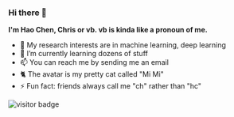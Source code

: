 ### Hi there 👋

**I'm Hao Chen, Chris or vb. vb is kinda like a pronoun of me.**

- 🏫 My research interests are in machine learning, deep learning
- 🌱 I’m currently learning dozens of stuff
- 📫 You can reach me by sending me an email
- 🐈 The avatar is my pretty cat called "Mi Mi"
- ⚡ Fun fact: friends always call me "ch" rather than "hc"

<!--
[![VoiceBeer's Github Stats](https://github-readme-stats.vercel.app/api?username=VoiceBeer&show_icons=true)](https://github.com/anuraghazra/github-readme-stats)
-->

<img src="https://visitor-badge.laobi.icu/badge?page_id=VoiceBeer.VoiceBeer" alt="visitor badge"/>
